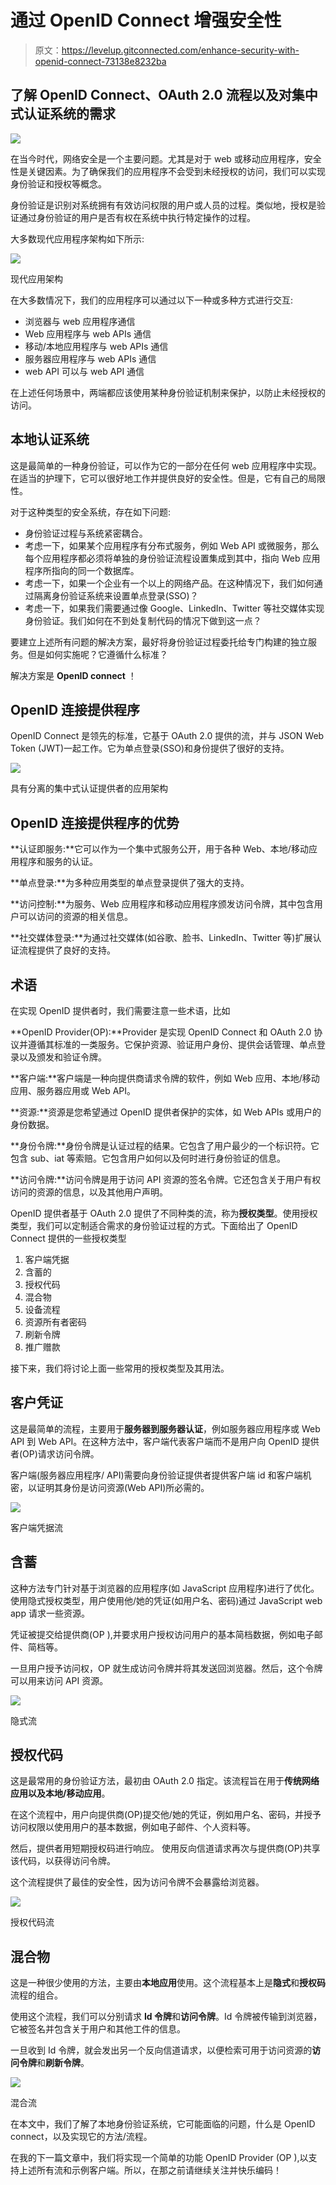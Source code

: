 # 通过 OpenID Connect 增强安全性

> 原文：<https://levelup.gitconnected.com/enhance-security-with-openid-connect-73138e8232ba>

## 了解 OpenID Connect、OAuth 2.0 流程以及对集中式认证系统的需求

![](img/f4532f6b6408b7f160bc6e9dd06fdfba.png)

在当今时代，网络安全是一个主要问题。尤其是对于 web 或移动应用程序，安全性是关键因素。为了确保我们的应用程序不会受到未经授权的访问，我们可以实现身份验证和授权等概念。

身份验证是识别对系统拥有有效访问权限的用户或人员的过程。类似地，授权是验证通过身份验证的用户是否有权在系统中执行特定操作的过程。

大多数现代应用程序架构如下所示:

![](img/bf2c2532fe77012a3821c093639f108c.png)

现代应用架构

在大多数情况下，我们的应用程序可以通过以下一种或多种方式进行交互:

*   浏览器与 web 应用程序通信
*   Web 应用程序与 web APIs 通信
*   移动/本地应用程序与 web APIs 通信
*   服务器应用程序与 web APIs 通信
*   web API 可以与 web API 通信

在上述任何场景中，两端都应该使用某种身份验证机制来保护，以防止未经授权的访问。

## 本地认证系统

这是最简单的一种身份验证，可以作为它的一部分在任何 web 应用程序中实现。在适当的护理下，它可以很好地工作并提供良好的安全性。但是，它有自己的局限性。

对于这种类型的安全系统，存在如下问题:

*   身份验证过程与系统紧密耦合。
*   考虑一下，如果某个应用程序有分布式服务，例如 Web API 或微服务，那么每个应用程序都必须将单独的身份验证流程设置集成到其中，指向 Web 应用程序所指向的同一个数据库。
*   考虑一下，如果一个企业有一个以上的网络产品。在这种情况下，我们如何通过隔离身份验证系统来设置单点登录(SSO)？
*   考虑一下，如果我们需要通过像 Google、LinkedIn、Twitter 等社交媒体实现身份验证。我们如何在不到处复制代码的情况下做到这一点？

要建立上述所有问题的解决方案，最好将身份验证过程委托给专门构建的独立服务。但是如何实施呢？它遵循什么标准？

解决方案是 **OpenID connect** ！

## OpenID 连接提供程序

OpenID Connect 是领先的标准，它基于 OAuth 2.0 提供的流，并与 JSON Web Token (JWT)一起工作。它为单点登录(SSO)和身份提供了很好的支持。

![](img/0d3c79de4c3a4b3016cd3012890c144e.png)

具有分离的集中式认证提供者的应用架构

## OpenID 连接提供程序的优势

**认证即服务:**它可以作为一个集中式服务公开，用于各种 Web、本地/移动应用程序和服务的认证。

**单点登录:**为多种应用类型的单点登录提供了强大的支持。

**访问控制:**为服务、Web 应用程序和移动应用程序颁发访问令牌，其中包含用户可以访问的资源的相关信息。

**社交媒体登录:**为通过社交媒体(如谷歌、脸书、LinkedIn、Twitter 等)扩展认证流程提供了良好的支持。

## 术语

在实现 OpenID 提供者时，我们需要注意一些术语，比如

**OpenID Provider(OP):**Provider 是实现 OpenID Connect 和 OAuth 2.0 协议并遵循其标准的一类服务。它保护资源、验证用户身份、提供会话管理、单点登录以及颁发和验证令牌。

**客户端:**客户端是一种向提供商请求令牌的软件，例如 Web 应用、本地/移动应用、服务器应用或 Web API。

**资源:**资源是您希望通过 OpenID 提供者保护的实体，如 Web APIs 或用户的身份数据。

**身份令牌:**身份令牌是认证过程的结果。它包含了用户最少的一个标识符。它包含 sub、iat 等索赔。它包含用户如何以及何时进行身份验证的信息。

**访问令牌:**访问令牌是用于访问 API 资源的签名令牌。它还包含关于用户有权访问的资源的信息，以及其他用户声明。

OpenID 提供者基于 OAuth 2.0 提供了不同种类的流，称为**授权类型**。使用授权类型，我们可以定制适合需求的身份验证过程的方式。下面给出了 OpenID Connect 提供的一些授权类型

1.  客户端凭据
2.  含蓄的
3.  授权代码
4.  混合物
5.  设备流程
6.  资源所有者密码
7.  刷新令牌
8.  推广赠款

接下来，我们将讨论上面一些常用的授权类型及其用法。

## **客户凭证**

这是最简单的流程，主要用于**服务器到服务器认证**，例如服务器应用程序或 Web API 到 Web API。在这种方法中，客户端代表客户端而不是用户向 OpenID 提供者(OP)请求访问令牌。

客户端(服务器应用程序/ API)需要向身份验证提供者提供客户端 id 和客户端机密，以证明其身份是访问资源(Web API)所必需的。

![](img/5985aba105825f2d47f1980706f276b4.png)

客户端凭据流

## **含蓄**

这种方法专门针对基于浏览器的应用程序(如 JavaScript 应用程序)进行了优化。使用隐式授权类型，用户使用他/她的凭证(如用户名、密码)通过 JavaScript web app 请求一些资源。

凭证被提交给提供商(OP ),并要求用户授权访问用户的基本简档数据，例如电子邮件、简档等。

一旦用户授予访问权，OP 就生成访问令牌并将其发送回浏览器。然后，这个令牌可以用来访问 API 资源。

![](img/df12838032fec619f9361e3ce7da6c3e.png)

隐式流

## 授权代码

这是最常用的身份验证方法，最初由 OAuth 2.0 指定。该流程旨在用于**传统网络应用以及本地/移动应用**。

在这个流程中，用户向提供商(OP)提交他/她的凭证，例如用户名、密码，并授予访问权限以使用用户的基本数据，例如电子邮件、个人资料等。

然后，提供者用短期授权码进行响应。
使用反向信道请求再次与提供商(OP)共享该代码，以获得访问令牌。

这个流程提供了最佳的安全性，因为访问令牌不会暴露给浏览器。

![](img/47aef31dfff9b6cce42fdd6ab85663fd.png)

授权代码流

## 混合物

这是一种很少使用的方法，主要由**本地应用**使用。这个流程基本上是**隐式**和**授权码**流程的组合。

使用这个流程，我们可以分别请求 **Id 令牌**和**访问令牌**。Id 令牌被传输到浏览器，它被签名并包含关于用户和其他工件的信息。

一旦收到 Id 令牌，就会发出另一个反向信道请求，以便检索可用于访问资源的**访问令牌**和**刷新令牌**。

![](img/f7a62aab739de083a445801533bfa6bd.png)

混合流

在本文中，我们了解了本地身份验证系统，它可能面临的问题，什么是 OpenID connect，以及实现它的方法/流程。

在我的下一篇文章中，我们将实现一个简单的功能 OpenID Provider (OP ),以支持上述所有流和示例客户端。所以，在那之前请继续关注并快乐编码！
